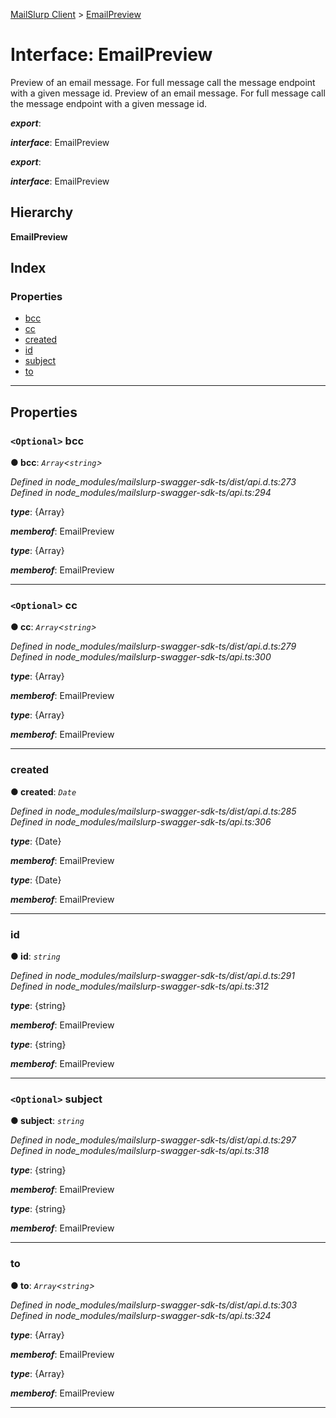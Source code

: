 [MailSlurp Client](../README.md) > [EmailPreview](../interfaces/emailpreview.md)

# Interface: EmailPreview

Preview of an email message. For full message call the message endpoint with a given message id. Preview of an email message. For full message call the message endpoint with a given message id.

*__export__*: 

*__interface__*: EmailPreview

*__export__*: 

*__interface__*: EmailPreview

## Hierarchy

**EmailPreview**

## Index

### Properties

* [bcc](emailpreview.md#bcc)
* [cc](emailpreview.md#cc)
* [created](emailpreview.md#created)
* [id](emailpreview.md#id)
* [subject](emailpreview.md#subject)
* [to](emailpreview.md#to)

---

## Properties

<a id="bcc"></a>

### `<Optional>` bcc

**● bcc**: *`Array`<`string`>*

*Defined in node_modules/mailslurp-swagger-sdk-ts/dist/api.d.ts:273*
*Defined in node_modules/mailslurp-swagger-sdk-ts/api.ts:294*

*__type__*: {Array}

*__memberof__*: EmailPreview

*__type__*: {Array}

*__memberof__*: EmailPreview

___
<a id="cc"></a>

### `<Optional>` cc

**● cc**: *`Array`<`string`>*

*Defined in node_modules/mailslurp-swagger-sdk-ts/dist/api.d.ts:279*
*Defined in node_modules/mailslurp-swagger-sdk-ts/api.ts:300*

*__type__*: {Array}

*__memberof__*: EmailPreview

*__type__*: {Array}

*__memberof__*: EmailPreview

___
<a id="created"></a>

###  created

**● created**: *`Date`*

*Defined in node_modules/mailslurp-swagger-sdk-ts/dist/api.d.ts:285*
*Defined in node_modules/mailslurp-swagger-sdk-ts/api.ts:306*

*__type__*: {Date}

*__memberof__*: EmailPreview

*__type__*: {Date}

*__memberof__*: EmailPreview

___
<a id="id"></a>

###  id

**● id**: *`string`*

*Defined in node_modules/mailslurp-swagger-sdk-ts/dist/api.d.ts:291*
*Defined in node_modules/mailslurp-swagger-sdk-ts/api.ts:312*

*__type__*: {string}

*__memberof__*: EmailPreview

*__type__*: {string}

*__memberof__*: EmailPreview

___
<a id="subject"></a>

### `<Optional>` subject

**● subject**: *`string`*

*Defined in node_modules/mailslurp-swagger-sdk-ts/dist/api.d.ts:297*
*Defined in node_modules/mailslurp-swagger-sdk-ts/api.ts:318*

*__type__*: {string}

*__memberof__*: EmailPreview

*__type__*: {string}

*__memberof__*: EmailPreview

___
<a id="to"></a>

###  to

**● to**: *`Array`<`string`>*

*Defined in node_modules/mailslurp-swagger-sdk-ts/dist/api.d.ts:303*
*Defined in node_modules/mailslurp-swagger-sdk-ts/api.ts:324*

*__type__*: {Array}

*__memberof__*: EmailPreview

*__type__*: {Array}

*__memberof__*: EmailPreview

___

